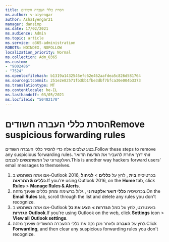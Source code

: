 ```yaml
---
title: הסרת כללי העברה חשודים
ms.author: v-aiyengar
author: AshaIyengar21
manager: dansimp
ms.date: 17/02/2021
ms.audience: Admin
ms.topic: article
ms.service: o365-administration
ROBOTS: NOINDEX, NOFOLLOW
localization_priority: Normal
ms.collection: Adm_O365
ms.custom:
- "9002486"
- "7524"
ms.openlocfilehash: b1319a1432546efc62e462aafdea5c826d581764
ms.sourcegitcommit: 251e2e82571fb3bb1fbe3dbf7bfca30e004b3373
ms.translationtype: MT
ms.contentlocale: he-IL
ms.lasthandoff: 03/05/2021
ms.locfileid: "50482170"
---
```

# <a name="remove-suspicious-forwarding-rules"></a><span data-ttu-id="efa25-102">הסרת כללי העברה חשודים</span><span class="sxs-lookup"><span data-stu-id="efa25-102">Remove suspicious forwarding rules</span></span>

<span data-ttu-id="efa25-103">בצע שלבים אלה כדי להסיר כללי העברה חשודים.</span><span class="sxs-lookup"><span data-stu-id="efa25-103">Follow these steps to remove any suspicious forwarding rules.</span></span> <span data-ttu-id="efa25-104">זוהי דרך אחרת להעביר את הודעות הדואר האלקטרוני של המשתמשים לעצמם.</span><span class="sxs-lookup"><span data-stu-id="efa25-104">This is another way hackers forward users' email messages to themselves.</span></span>

1. <span data-ttu-id="efa25-105">אם אתה משתמש ב-Outlook 2016, בכרטיסיה **בית** , לחץ על **כללים**  >  **לניהול כללים & התראות**.</span><span class="sxs-lookup"><span data-stu-id="efa25-105">If you're using Outlook 2016, on the **Home** tab, click **Rules** > **Manage Rules & Alerts**.</span></span> 
1. <span data-ttu-id="efa25-106">בכרטיסיה **כללי דואר אלקטרוני** , גלול ברשימה ומחק כללים שאינך מזהה.</span><span class="sxs-lookup"><span data-stu-id="efa25-106">On the **Email Rules** tab, scroll through the list and delete any rules you don't recognize.</span></span>
1. <span data-ttu-id="efa25-107">אם אתה משתמש ב-Outlook באינטרנט, לחץ על סמל **הגדרות >** **הציג את כל הגדרות Outlook**.</span><span class="sxs-lookup"><span data-stu-id="efa25-107">If you're using Outlook on the web, click **Settings** icon > **View all Outlook settings**.</span></span>
1. <span data-ttu-id="efa25-108">לחץ על **העברה** ולאחר מכן נקה את כללי ההעברה החשודים שאינך מזהה.</span><span class="sxs-lookup"><span data-stu-id="efa25-108">Click **Forwarding**, and then clear any suspicious forwarding rules you don't recognize.</span></span>
